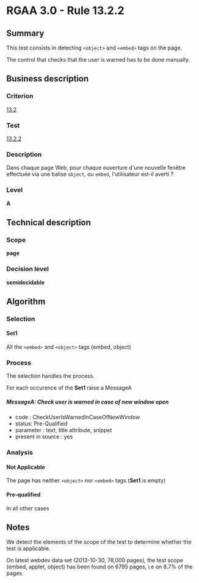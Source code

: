 # RGAA 3.0 -  Rule 13.2.2

## Summary

This test consists in detecting `<object>` and `<embed>` tags on the page.

The control that checks that the user is warned has to be done manually.

## Business description

### Criterion

[13.2](http://references.modernisation.gouv.fr/referentiel-technique-0#crit-13-2)

### Test

[13.2.2](http://disic.github.io/rgaa_referentiel_en/RGAA3.0_Criteria_English_version_v1.html#test-13-2-2)

### Description

Dans chaque page Web, pour chaque ouverture d'une nouvelle fen&ecirc;tre effectu&eacute;e via une balise `object`, ou `embed`, l'utilisateur est-il averti ?

### Level

**A**

## Technical description

### Scope

**page**

### Decision level

**semidecidable**

## Algorithm

### Selection

#### Set1

All the `<embed>` and `<object>` tags (embed, object)

### Process

The selection handles the process.

For each occurence of the **Set1** raise a MessageA

##### MessageA: Check user is warned in case of new window open

-   code : CheckUserIsWarnedInCaseOfNewWindow
-   status: Pre-Qualified
-   parameter : text, title attribute, snippet
-   present in source : yes

### Analysis

#### Not Applicable

The page has neither `<object>` nor `<embed>` tags (**Set1** is empty)

#### Pre-qualified

In all other cases

## Notes

We detect the elements of the scope of the test to determine whether the
test is applicable.

On latest webdev data set (2013-10-30, 78,000 pages), the test scope
(embed, applet, object) has been found on 6795 pages, i.e on 8.7% of the
pages
